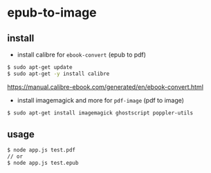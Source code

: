 # epub-to-image


## install

- install calibre for `ebook-convert` (epub to pdf)
```bash
$ sudo apt-get update
$ sudo apt-get -y install calibre
```
https://manual.calibre-ebook.com/generated/en/ebook-convert.html


- install imagemagick and more for `pdf-image` (pdf to image)
```bash
$ sudo apt-get install imagemagick ghostscript poppler-utils
```


## usage

```bash
$ node app.js test.pdf
// or
$ node app.js test.epub
```
